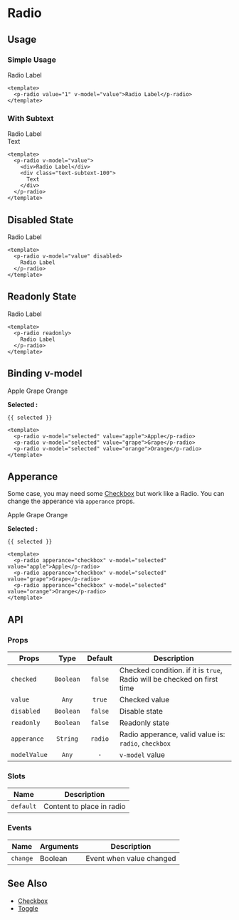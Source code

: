 <script setup>
  import pRadio from "./Radio.vue"
  import { ref } from "vue-demi"

  const value    = ref('')
  const selected = ref()
</script>

# Radio

## Usage

### Simple Usage

<preview>
  <p-radio value="1" v-model="value">Radio Label</p-radio>
</preview>

```vue
<template>
  <p-radio value="1" v-model="value">Radio Label</p-radio>
</template>
```

### With Subtext

<preview>
  <p-radio v-model="value">
    <div>Radio Label</div>
    <div class="text-subtext-100">
      Text
    </div>
  </p-radio>
</preview>

```vue
<template>
  <p-radio v-model="value">
    <div>Radio Label</div>
    <div class="text-subtext-100">
      Text
    </div>
  </p-radio>
</template>
```

## Disabled State

<preview>
  <p-radio disabled>
    Radio Label
  </p-radio>
</preview>

```vue
<template>
  <p-radio v-model="value" disabled>
    Radio Label
  </p-radio>
</template>
```

## Readonly State

<preview>
  <p-radio readonly>
    Radio Label
  </p-radio>
</preview>

```vue
<template>
  <p-radio readonly>
    Radio Label
  </p-radio>
</template>
```

## Binding v-model

<preview class="justify-center">
  <div class="flex flex-col gap-3">
    <p-radio v-model="selected" value="apple">Apple</p-radio>
    <p-radio v-model="selected" value="grape">Grape</p-radio>
    <p-radio v-model="selected" value="orange">Orange</p-radio>
  </div>
</preview>

**Selected :**

<pre><code>{{ selected }}</code></pre>

```vue
<template>
  <p-radio v-model="selected" value="apple">Apple</p-radio>
  <p-radio v-model="selected" value="grape">Grape</p-radio>
  <p-radio v-model="selected" value="orange">Orange</p-radio>
</template>
```

## Apperance

Some case, you may need some [Checkbox](/checkbox/component) but work like a Radio. You can change the apperance via `apperance` props.

<preview class="justify-center">
  <div class="flex flex-col gap-3">
    <p-radio apperance="checkbox" v-model="selected" value="apple">Apple</p-radio>
    <p-radio apperance="checkbox" v-model="selected" value="grape">Grape</p-radio>
    <p-radio apperance="checkbox" v-model="selected" value="orange">Orange</p-radio>
  </div>
</preview>

**Selected :**

<pre><code>{{ selected }}</code></pre>

```vue
<template>
  <p-radio apperance="checkbox" v-model="selected" value="apple">Apple</p-radio>
  <p-radio apperance="checkbox" v-model="selected" value="grape">Grape</p-radio>
  <p-radio apperance="checkbox" v-model="selected" value="orange">Orange</p-radio>
</template>
```

## API

### Props

| Props        |   Type    | Default | Description                                                             |
|--------------|:---------:|:-------:|-------------------------------------------------------------------------|
| `checked`    | `Boolean` | `false` | Checked condition. if it is `true`, Radio will be checked on first time |
| `value`      |   `Any`   | `true`  | Checked value                                                           |
| `disabled`   | `Boolean` | `false` | Disable state                                                           |
| `readonly`   | `Boolean` | `false` | Readonly state                                                          |
| `apperance`  | `String`  | `radio` | Radio apperance, valid value is: `radio`, `checkbox`                    |
| `modelValue` |   `Any`   |   `-`   | `v-model` value                                                         |

### Slots

| Name      | Description               |
|-----------|---------------------------|
| `default` | Content to place in radio |

### Events

| Name     | Arguments | Description              |
|----------|-----------|--------------------------|
| `change` | Boolean   | Event when value changed |

## See Also
- [Checkbox](/checkbox/component)
- [Toggle](/toggle/component)
